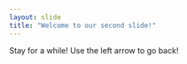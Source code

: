 ```yaml
---
layout: slide
title: "Welcome to our second slide!"
---
```

Stay for a while!
Use the left arrow to go back!

